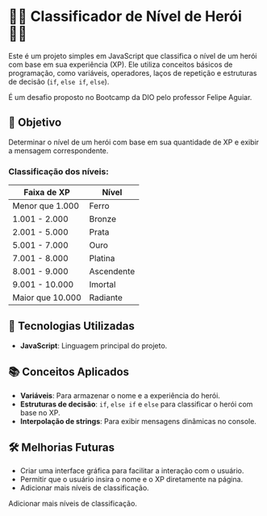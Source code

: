 # 🦸‍♂️ Classificador de Nível de Herói 🦸‍♂️

Este é um projeto simples em JavaScript que classifica o nível de um herói com base em sua experiência (XP). Ele utiliza conceitos básicos de programação, como variáveis, operadores, laços de repetição e estruturas de decisão (`if`, `else if`, `else`).

É um desafio proposto no Bootcamp da DIO pelo professor Felipe Aguiar.

## 🎯 Objetivo

Determinar o nível de um herói com base em sua quantidade de XP e exibir a mensagem correspondente.

### Classificação dos níveis:

| Faixa de XP         | Nível     |
|---------------------|-----------|
| Menor que 1.000     | Ferro     |
| 1.001 - 2.000       | Bronze    |
| 2.001 - 5.000       | Prata     |
| 5.001 - 7.000       | Ouro      |
| 7.001 - 8.000       | Platina   |
| 8.001 - 9.000       | Ascendente|
| 9.001 - 10.000      | Imortal   |
| Maior que 10.000    | Radiante  |

## 🧪 Tecnologias Utilizadas

- **JavaScript**: Linguagem principal do projeto.

## 📚 Conceitos Aplicados

- **Variáveis**: Para armazenar o nome e a experiência do herói.
- **Estruturas de decisão**: `if`, `else if` e `else` para classificar o herói com base no XP.
- **Interpolação de strings**: Para exibir mensagens dinâmicas no console.

## 🛠️ Melhorias Futuras

- Criar uma interface gráfica para facilitar a interação com o usuário.
- Permitir que o usuário insira o nome e o XP diretamente na página.
- Adicionar mais níveis de classificação.

Adicionar mais níveis de classificação.
